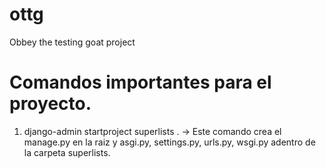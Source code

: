 # ottg
Obbey the testing goat project

# Comandos importantes para el proyecto.

1. django-admin startproject superlists . -> Este comando crea el manage.py en la raiz y asgi.py, settings.py, urls.py, wsgi.py adentro de la carpeta superlists.
